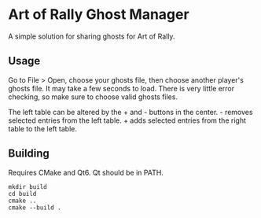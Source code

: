 # Art of Rally Ghost Manager
A simple solution for sharing ghosts for Art of Rally.

## Usage
Go to File > Open, choose your ghosts file, then choose another player's ghosts file. It may take a few seconds to load. There is very little error checking, so make sure to choose valid ghosts files.

The left table can be altered by the + and - buttons in the center. - removes selected entries from the left table. + adds selected entries from the right table to the left table.

## Building
Requires CMake and Qt6. Qt should be in PATH.

```
mkdir build
cd build
cmake ..
cmake --build .
```